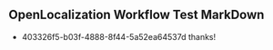 ## OpenLocalization Workflow Test MarkDown
* 403326f5-b03f-4888-8f44-5a52ea64537d thanks!

<!--HONumber=Jul16_HO5-->


